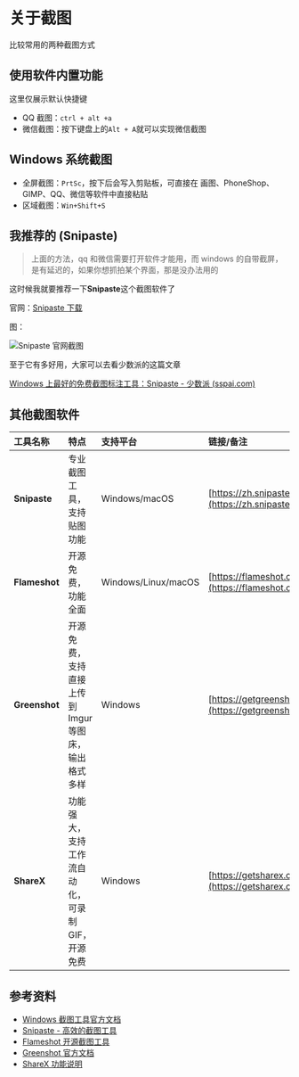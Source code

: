 # 关于截图

比较常用的两种截图方式

## 使用软件内置功能

这里仅展示默认快捷键

- QQ 截图：`ctrl + alt +a`
- 微信截图：按下键盘上的`Alt + A`就可以实现微信截图

## Windows 系统截图

- 全屏截图：`PrtSc`，按下后会写入剪贴板，可直接在 画图、PhoneShop、GIMP、QQ、微信等软件中直接粘贴
- 区域截图：`Win+Shift+S`

<!-- ![区域截图效果图](../img/chap3_screenhot_windows.png) -->
<!-- 致其他维护者，该图片疑似损坏 -->

## 我推荐的 (Snipaste)

> 上面的方法，qq 和微信需要打开软件才能用，而 windows 的自带截屏，是有延迟的，如果你想抓拍某个界面，那是没办法用的

这时候我就要推荐一下**Snipaste**这个截图软件了

官网：[Snipaste 下载](https://zh.snipaste.com/download.html)

图：

![Snipaste 官网截图](../img/chap3_snipaste_screenshot.png)

至于它有多好用，大家可以去看少数派的这篇文章

[Windows 上最好的免费截图标注工具：Snipaste - 少数派 (sspai.com)](https://sspai.com/post/34962)

## 其他截图软件

| 工具名称      | 特点                                                | 支持平台            | 链接/备注                                              |
| :------------ | :-------------------------------------------------- | :------------------ | :----------------------------------------------------- |
| **Snipaste**  | 专业截图工具，支持贴图功能                          | Windows/macOS       | [https://zh.snipaste.com/](https://zh.snipaste.com/)   |
| **Flameshot** | 开源免费，功能全面                                  | Windows/Linux/macOS | [https://flameshot.org/](https://flameshot.org/)       |
| **Greenshot** | 开源免费，支持直接上传到 Imgur 等图床，输出格式多样 | Windows             | [https://getgreenshot.org/](https://getgreenshot.org/) |
| **ShareX**    | 功能强大，支持工作流自动化，可录制 GIF，开源免费    | Windows             | [https://getsharex.com/](https://getsharex.com/)       |

## 参考资料

- [Windows 截图工具官方文档](https://support.microsoft.com/zh-cn/windows/windows-10-中的截图和草图-5020a8e4-7c34-4a8d-87a9-6b2b799c3eb4)
- [Snipaste - 高效的截图工具](https://zh.snipaste.com/)
- [Flameshot 开源截图工具](https://flameshot.org/)
- [Greenshot 官方文档](https://getgreenshot.org/documentation/)
- [ShareX 功能说明](https://getsharex.com/features)
